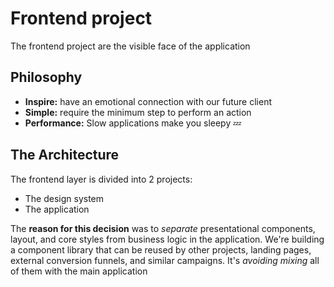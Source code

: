 # Frontend project

The frontend project are the visible face of the application

## Philosophy

- **Inspire:** have an emotional connection with our future client
- **Simple:** require the minimum step to perform an action
- **Performance:** Slow applications make you sleepy &#x1F4A4;

## The Architecture

The frontend layer is divided into 2 projects:

- The design system
- The application

The **reason for this decision** was to _separate_ presentational components, layout, and core styles from business logic in the application. We're building a component library that can be reused by other projects, landing pages, external conversion funnels, and similar campaigns. It's _avoiding mixing_ all of them with the main application

